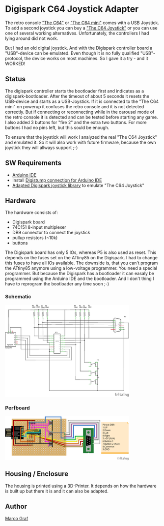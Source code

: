 # Digispark C64 Joystick Adapter
The retro console ["The C64"](https://retrogames.biz/thec64) or
["The C64 mini"](https://retrogames.biz/thec64-mini) comes with a USB Joystick.
To add a second joystick you can buy a
["The C64 Joystick"](https://retrogames.biz/thec64-joystick) or you can use one
of several working alternatives. Unfortunately, the controllers I had lying around
did not work.

But I had an old digital joystick. And with the Digispark controller board a
"USB"-device can be emulated. Even though it is no fully qualified "USB"-protocol,
the device works on most machines. So I gave it a try - and it WORKED!

## Status
The digispark controller starts the bootloader first and indicates as a
digispark-bootloader. After the timeout of about 5 seconds it resets the USB-device
and starts as a USB-Joystick. If it is connected to the "The C64 mini" on powerup
it confuses the retro console and it is not detected correctly. But if connecting or
reconnecting while in the carousel mode of the retro console it is detected and 
can be tested before starting any game. I also added 3 buttons for "fire 2" and the
extra two buttons. For more buttons I had no pins left, but this sould be enough.

To ensure that the joystick will work I analyzed the real "The C64 Joystick" and
emulated it. So it will also work with future firmware, because the own joystick
they will allways support ;-)

## SW Requirements
* [Arduino IDE](https://www.arduino.cc/en/main/software)
* Install [Digistump connection for Arduino IDE](https://digistump.com/wiki/digispark/tutorials/connecting)
* [Adapted Digispark joystick library](https://github.com/grafmar/DigisparkJoystickC64-Library) to emulate "The C64 Joystick"

## Hardware
The hardware consists of:
* Digispark board
* 74C151 8-input multiplexer
* DB9 connector to connect the joystick
* pullup resistors (~10k)
* buttons

The Digispark board has only 5 IOs, whereas P5 is also used as reset. This depends on the
fuses set on the ATtiny85 on the Digispark. I had to change this fuses to have all IOs
available. The downside is, that you can't program the ATtiny85 anymore using a low-voltage
programmer. You need a special programmer. But because the Digispark has a bootloader it
can easaly be programmed using the Arduino IDE and the bootloader. And I don't thing I have
to reprogram the bootloader any time soon ;-)

### Schematic
<img src="Docs/electronics/TheC64-Joystick-Adapter_schematic.png" alt="Schematic" width="80%"/>

### Perfboard
<img src="Docs/electronics/TheC64-Joystick-Adapter_Perfboard.png" alt="Perfboard Layout" width="80%"/>

## Housing / Enclosure
The housing is printed using a 3D-Printer. It depends on how the hardware is built up
but there it is and it can also be adapted.

## Author
[Marco Graf](https://github.com/grafmar)
